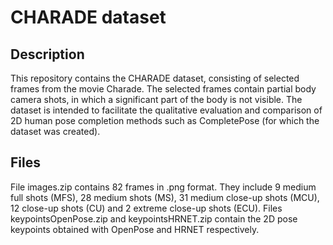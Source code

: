 # CHARADE dataset

## Description

This repository contains the CHARADE dataset, consisting of selected frames from the movie Charade. The selected frames contain partial body camera shots, in which a significant part of the body is not visible. The dataset is intended to facilitate the qualitative evaluation and comparison of 2D human pose completion methods such as CompletePose (for which the dataset was created). 

## Files

 File images.zip contains 82 frames in .png format. They include 9 medium full shots (MFS), 28 medium shots (MS), 31 medium close-up shots (MCU), 12 close-up shots (CU) and 2 extreme close-up shots (ECU). Files keypointsOpenPose.zip and keypointsHRNET.zip contain the 2D pose keypoints obtained with OpenPose and HRNET respectively.
